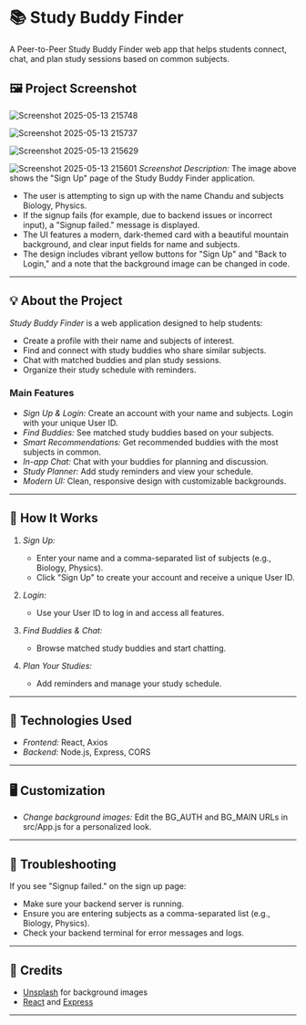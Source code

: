 # 📚 Study Buddy Finder

A Peer-to-Peer Study Buddy Finder web app that helps students connect, chat, and plan study sessions based on common subjects.

## 🖼 Project Screenshot

![Screenshot 2025-05-13 215748](https://github.com/user-attachments/assets/fdf92ef3-d3c0-46bf-8f44-fe7660c4c01c)

 ![Screenshot 2025-05-13 215737](https://github.com/user-attachments/assets/f7a83dec-3136-4b87-82cc-f53254df8f2b)

![Screenshot 2025-05-13 215629](https://github.com/user-attachments/assets/62b20837-60f3-4fab-8cd6-b52154e214b6)

![Screenshot 2025-05-13 215601](https://github.com/user-attachments/assets/23671bb9-a9e4-45bf-b711-6718a7838c53)
*Screenshot Description:* 
The image above shows the "Sign Up" page of the Study Buddy Finder application.  
- The user is attempting to sign up with the name Chandu and subjects Biology, Physics.
- If the signup fails (for example, due to backend issues or incorrect input), a "Signup failed." message is displayed.
- The UI features a modern, dark-themed card with a beautiful mountain background, and clear input fields for name and subjects.
- The design includes vibrant yellow buttons for "Sign Up" and "Back to Login," and a note that the background image can be changed in code.

---

## 💡 About the Project

*Study Buddy Finder* is a web application designed to help students:
- Create a profile with their name and subjects of interest.
- Find and connect with study buddies who share similar subjects.
- Chat with matched buddies and plan study sessions.
- Organize their study schedule with reminders.

### Main Features

- *Sign Up & Login:* Create an account with your name and subjects. Login with your unique User ID.
- *Find Buddies:* See matched study buddies based on your subjects.
- *Smart Recommendations:* Get recommended buddies with the most subjects in common.
- *In-app Chat:* Chat with your buddies for planning and discussion.
- *Study Planner:* Add study reminders and view your schedule.
- *Modern UI:* Clean, responsive design with customizable backgrounds.

---

## 🚀 How It Works

1. *Sign Up:*  
   - Enter your name and a comma-separated list of subjects (e.g., Biology, Physics).
   - Click "Sign Up" to create your account and receive a unique User ID.

2. *Login:*  
   - Use your User ID to log in and access all features.

3. *Find Buddies & Chat:*  
   - Browse matched study buddies and start chatting.

4. *Plan Your Studies:*  
   - Add reminders and manage your study schedule.

---

## 📝 Technologies Used

- *Frontend:* React, Axios
- *Backend:* Node.js, Express, CORS

---

## 🖥 Customization

- *Change background images:* Edit the BG_AUTH and BG_MAIN URLs in src/App.js for a personalized look.

---

## 🐞 Troubleshooting

If you see "Signup failed." on the sign up page:
- Make sure your backend server is running.
- Ensure you are entering subjects as a comma-separated list (e.g., Biology, Physics).
- Check your backend terminal for error messages and logs.

---

## 🙏 Credits

- [Unsplash](https://unsplash.com/) for background images
- [React](https://react.dev/) and [Express](https://expressjs.com/)

---
